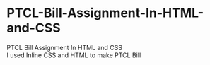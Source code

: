 # PTCL-Bill-Assignment-In-HTML-and-CSS
PTCL Bill Assignment In HTML and CSS
<br>
I used Inline CSS and HTML to make PTCL Bill 

